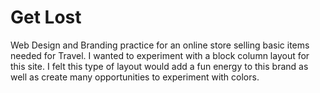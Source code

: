 # Get Lost

Web Design and Branding practice for an online store selling basic items needed for Travel. I wanted to experiment with a block column layout for this site. I felt this type of layout would add a fun energy to this brand as well as create many opportunities to experiment with colors.
